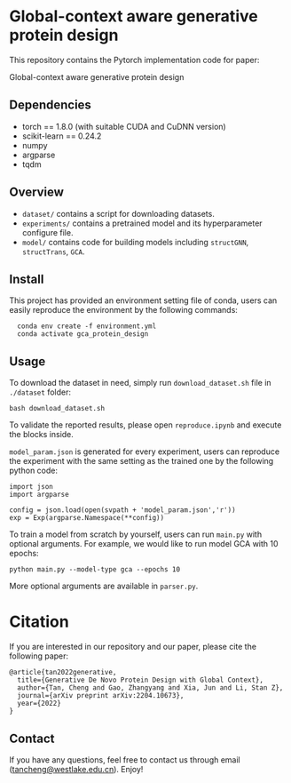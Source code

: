 # Global-context aware generative protein design

This repository contains the Pytorch implementation code for paper:

Global-context aware generative protein design

## Dependencies 
* torch == 1.8.0 (with suitable CUDA and CuDNN version)
* scikit-learn == 0.24.2
* numpy
* argparse
* tqdm

## Overview

* `dataset/` contains a script for downloading datasets.
* `experiments/` contains a pretrained model and its hyperparameter configure file.
* `model/` contains code for building models including `structGNN`, `structTrans`, `GCA`. 

## Install

This project has provided an environment setting file of conda, users can easily reproduce the environment by the following commands:

```
  conda env create -f environment.yml
  conda activate gca_protein_design
```

## Usage

To download the dataset in need, simply run `download_dataset.sh` file in `./dataset` folder:

```
bash download_dataset.sh
```

To validate the reported results, please open `reproduce.ipynb` and execute the blocks inside.

`model_param.json` is generated for every experiment, users can reproduce the experiment with the same setting as the trained one by the following python code:

```
import json
import argparse

config = json.load(open(svpath + 'model_param.json','r'))
exp = Exp(argparse.Namespace(**config))
```

To train a model from scratch by yourself, users can run `main.py` with optional arguments. For example, we would like to run model GCA with 10 epochs:

```
python main.py --model-type gca --epochs 10
```

More optional arguments are available in `parser.py`.

# Citation

If you are interested in our repository and our paper, please cite the following paper:

```
@article{tan2022generative,
  title={Generative De Novo Protein Design with Global Context},
  author={Tan, Cheng and Gao, Zhangyang and Xia, Jun and Li, Stan Z},
  journal={arXiv preprint arXiv:2204.10673},
  year={2022}
}
```

## Contact

If you have any questions, feel free to contact us through email (tancheng@westlake.edu.cn). Enjoy!

